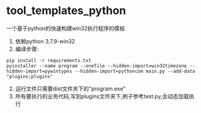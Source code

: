 # tool_templates_python

一个基于python的快速构建win32执行程序的模板



1. 依赖python 3.7.9-win32
2. 编译步骤:

```
pip install -r requirements.txt
pyinstaller --name program --onefile --hidden-import=win32timezone --hidden-import=pywintypes --hidden-import=pythoncom main.py --add-data "plugins;plugins"
```

2. 运行文件只需要dist文件夹下的"program.exe"
3. 所有要执行的业务代码,写到plugins文件夹下,例子参考test.py,会动态加载执行
